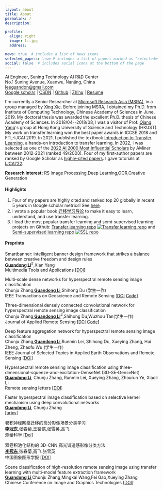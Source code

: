 ```yaml
---
layout: about
title: About
permalink: /
description: 

profile:
  align: right
  image: li.jpg
  address: 

news: true  # includes a list of news items
selected_papers: true # includes a list of papers marked as "selected={true}"
social: false  # includes social icons at the bottom of the page
---
```


Ai Engineer, Suning Technology AI R&D Center <br>
No.1 Suning Avenue, Xuanwu, Nanjing, China<br>
leeguandon@gmail.com<br>
[Google scholar](https://scholar.google.com/citations?user=on_b6MMAAAAJ) | [CSDN](https://blog.csdn.net/u012193416) | [Github](https://github.com/leeguandong) | [Zhihu](https://www.zhihu.com/people/li-xin-52-81) | [Resume](https://www.jianguoyun.com/p/DagJaZEQjKnsBRjbkeAEIAA) 

I'm currently a Senior Researcher at [Microsoft Research Asia (MSRA)](http://www.msra.cn/), in a group managed by [Xing Xie](https://www.microsoft.com/en-us/research/people/xingx/). Before joining MSRA, I obtained my Ph.D. from Institute of Computing Technology, Chinese Academy of Sciences in June, 2019. My doctoral thesis was awarded the excellent Ph.D. thesis of Chinese Academy of Sciences. In 2018/04--2018/08, I was a visitor of Prof. [Qiang Yang](https://cse.hkust.edu.hk/~qyang/)'s group at Hong Kong University of Science and Technology (HKUST). My work on transfer learning won the best paper awards in ICCSE 2018 and FTL-IJCAI 2019. In 2021, I published the textbook [Introduction to Transfer Learning](http://jd92.wang/tlbook), a hands-on introduction to transfer learning. In 2022, I was selected as one of the [2022 AI 2000 Most Influential Scholars](https://www.aminer.cn/ai2000?domain_ids=5dc122672ebaa6faa962c2a4) by AMiner between 2012-2021 (ranked 49/2000). Four of my first-author papers are ranked by Google Scholar as [highly-cited papers](https://zhuanlan.zhihu.com/p/421192644). I gave tutorials at [IJCAI'22](https://dgresearch.github.io/).

**Research interest:** RS Image Processing,Deep Learning,OCR,Creative Generation


#### Highlights

1. Four of my papers are highly cited and ranked top 20 globally in recent 5 years in Google scholar metrics! See [here](https://zhuanlan.zhihu.com/p/421192644).
2. I wrote a popular book [迁移学习导论](http://jd92.wang/tlbook) to make it easy to learn, understand, and use transfer learning.
3. I lead the most popular transfer learning and semi-supervised learning projects on Github: [Transfer learning repo](https://github/jindongwang/transferlearning) [![Transfer learning repo](/assets/img/transferlearning-repo-star.jpg)](https://github/jindongwang/transferlearning) and  [Semi-supervised learning repo](https://github/torchssl/torchssl) [![SSL repo](/assets/img/torchssl-star.jpg)](https://github/stars/torchssl/torchssl)

#### Preprints

Smartbanner: intelligent banner design framework that strikes a balance between creative freedom and design rules   
**<u>Guandong Li</u>**<sup>#</sup>,Xian Yang    
Multimedia Tools and Applications [[DOI](https://rdcu.be/c0iMt)]    

Multi-scale dense networks for hyperspectral remote sensing image classification    
Chunju Zhang,**<u>Guandong Li</u>**,Shihong Du (学生一作)    
IEEE Transactions on Geoscience and Remote Sensing [[DOI](https://ieeexplore.ieee.org/document/8784389) [Code](https://github.com/leeguandong/Multi-Scale-Dense-Networks-for-Hyperspectral-Remote-Sensing-Image-Classification)]    

Three-dimensional densely connected convolutional network for hyperspectral remote sensing image classification   
Chunju Zhang,**<u>Guandong Li**</u><sup>#</sup>,Shihong Du,Wuzhou Tan(学生一作)    
Journal of Applied Remote Sensing [[DOI](https://doi.org/10.1117/1.JRS.13.016519) [Code](https://github.com/leeguandong/3D-DenseNet-for-HSI)]     

Deep feature aggregation network for hyperspectral remote sensing image classification     
Chunju Zhang,**<u>Guandong Li</u>**,Runmin Lei, Shihong Du, Xueying Zhang, Hui Zheng, Zhaofu Wu (学生一作)     
IEEE Journal of Selected Topics in Applied Earth Observations and Remote Sensing [[DOI](https://ieeexplore.ieee.org/document/9184224)]     

Hyperspectral remote sensing image classification using three-dimensional-squeeze-and-excitation-DenseNet (3D-SE-DenseNet)      
**<u>Guandong Li</u>**, Chunju Zhang, Runmin Lei, Xueying Zhang, Zhourun Ye, Xiaoli Li     
Remote sensing letters  [[DOI](https://ieeexplore.ieee.org/document/9514617)]    

Faster hyperspectral image classification based on selective kernel mechanism using deep convolutional networks     
**<u>Guandong Li</u>**, Chunju Zhang    
[[arixv](https://arxiv.org/abs/2202.06458)]    

卷积神经网络迁移的高分影像场景分类学习     
**<u>李冠东</u>**,张春菊,王铭恺,张雪英,高飞   
测绘科学 [[Doi](https://www.cnki.com.cn/Article/CJFDTOTAL-CHKD201904021.htm)]     

双卷积池化结构的 3D-CNN 高光谱遥感影像分类方法    
**<u>李冠东</u>**,张春菊,高飞,张雪英     
中国图象图形学报 [[DOI](http://www.cjig.cn/jig/ch/reader/view_abstract.aspx?file_no=20190414&flag=1)]    

Scene classification of high-resolution remote sensing image using transfer learning with multi-model feature extraction framework   
**<u>Guandong Li</u>**,Chunju Zhang,Mingkai Wang,Fei Gao,Xueying Zhang     
Chinese Conference on Image and Graphics Technologies [[DOI](https://link.springer.com/chapter/10.1007/978-981-13-1702-6_24)]    



 




